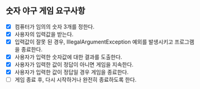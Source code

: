 ## 숫자 야구 게임 요구사항
- [x] 컴퓨터가 임의의 숫자 3개를 정한다.
- [x] 사용자의 입력값을 받는다.
- [x] 입력값이 잘못 된 경우, IllegalArgumentException 예외를 발생시키고 프로그램을 종료한다.
- [x] 사용자가 입력한 숫자값에 대한 결과를 도출한다.
- [x] 사용자가 입력한 값이 정답이 아니면 게임을 지속한다.
- [x] 사용자가 입력한 값이 정답일 경우 게임을 종료한다.
- [ ] 게임 종료 후, 다시 시작하거나 완전히 종료하도록 한다.